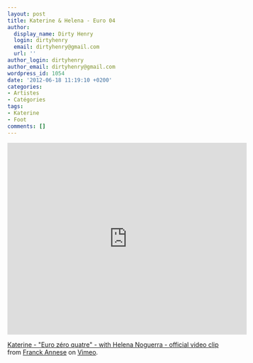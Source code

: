 ```yaml
---
layout: post
title: Katerine & Helena - Euro 04
author:
  display_name: Dirty Henry
  login: dirtyhenry
  email: dirtyhenry@gmail.com
  url: ''
author_login: dirtyhenry
author_email: dirtyhenry@gmail.com
wordpress_id: 1054
date: '2012-06-18 11:19:10 +0200'
categories:
- Artistes
- Catégories
tags:
- Katerine
- Foot
comments: []
---
```

<iframe src="http://player.vimeo.com/video/14743873?color=ffffff" width="540" height="432" frameborder="0" webkitAllowFullScreen mozallowfullscreen allowFullScreen></iframe> <p><a href="http://vimeo.com/14743873">Katerine - "Euro zéro quatre" - with Helena Noguerra - official video clip</a> from <a href="http://vimeo.com/sofilms">Franck Annese</a> on <a href="http://vimeo.com">Vimeo</a>.</p>

